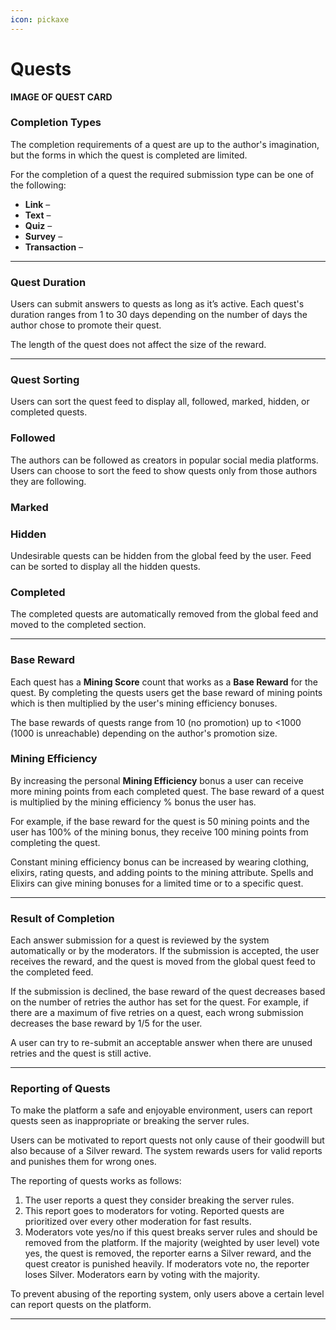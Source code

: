 ```yaml
---
icon: pickaxe
---
```


# Quests

**IMAGE OF QUEST CARD**

### Completion Types

The completion requirements of a quest are up to the author's imagination, but the forms in which the quest is completed are limited.

For the completion of a quest the required submission type can be one of the following:

* **Link** – 
* **Text** –
* **Quiz** –
* **Survey** – 
* **Transaction** – 


***

### Quest Duration

Users can submit answers to quests as long as it’s active. Each quest's duration ranges from 1 to 30 days depending on the number of days the author chose to promote their quest. 

The length of the quest does not affect the size of the reward.

***

### Quest Sorting

Users can sort the quest feed to display all, followed, marked, hidden, or completed quests.

### Followed

The authors can be followed as creators in popular social media platforms. Users can choose to sort the feed to show quests only from those authors they are following. 

### Marked

### Hidden

Undesirable quests can be hidden from the global feed by the user. 
Feed can be sorted to display all the hidden quests.

### Completed

The completed quests are automatically removed from the global feed and moved to the completed section.

***

### Base Reward

Each quest has a **Mining Score** count that works as a **Base Reward** for the quest. By completing the quests users get the base reward of mining points which is then multiplied by the user's mining efficiency bonuses.

The base rewards of quests range from 10 (no promotion) up to <1000 (1000 is unreachable) depending on the author's promotion size. 


### Mining Efficiency 

By increasing the personal **Mining Efficiency** bonus a user can receive more mining points from each completed quest. The base reward of a quest is multiplied by the mining efficiency % bonus the user has. 

For example, if the base reward for the quest is 50 mining points and the user has 100% of the mining bonus, they receive 100 mining points from completing the quest.

Constant mining efficiency bonus can be increased by wearing clothing, elixirs, rating quests, and adding points to the mining attribute. Spells and Elixirs can give mining bonuses for a limited time or to a specific quest.

***

### Result of Completion 

Each answer submission for a quest is reviewed by the system automatically or by the moderators. If the submission is accepted, the user receives the reward, and the quest is moved from the global quest feed to the completed feed.

If the submission is declined, the base reward of the quest decreases based on the number of retries the author has set for the quest. For example, if there are a maximum of five retries on a quest, each wrong submission decreases the base reward by 1/5 for the user.

A user can try to re-submit an acceptable answer when there are unused retries and the quest is still active.

***

### Reporting of Quests

To make the platform a safe and enjoyable environment, users can report quests seen as inappropriate or breaking the server rules. 

Users can be motivated to report quests not only cause of their goodwill but also because of a Silver reward. The system rewards users for valid reports and punishes them for wrong ones.

The reporting of quests works as follows:

1. The user reports a quest they consider breaking the server rules.
2. This report goes to moderators for voting. Reported quests are prioritized over every other moderation for fast results.
3. Moderators vote yes/no if this quest breaks server rules and should be removed from the platform. If the majority (weighted by user level) vote yes, the quest is removed, the reporter earns a Silver reward, and the quest creator is punished heavily. If moderators vote no, the reporter loses Silver. Moderators earn by voting with the majority.

To prevent abusing of the reporting system, only users above a certain level can report quests on the platform. 


***